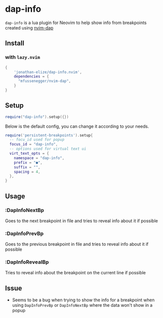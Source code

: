 # dap-info

`dap-info` is a lua plugin for Neovim to help show info from breakpoints created using [nvim-dap](https://github.com/mfussenegger/nvim-dap)

## Install

### with `lazy.nvim`

```lua
{
    'jonathan-elize/dap-info.nvim',
    dependencies = {
      "mfussenegger/nvim-dap",
    }
}
```

## Setup

```lua
require("dap-info").setup({})
```

Below is the default config, you can change it according to your needs.

```lua
require('persistent-breakpoints').setup{
  -- focu_id used for popup
  focus_id = "dap-info",
  -- options used for virtual text ui
  virt_text_opts = {
    namespace = "dap-info",
    prefix = "●",
    suffix = "",
    spacing = 4,
  },
}
```

## Usage

### **:DapInfoNextBp**

Goes to the next breakpoint in file and tries to reveal info about it if possible

### **:DapInfoPrevBp**

Goes to the previous breakpoint in file and tries to reveal info about it if possible

### **:DapInfoRevealBp**

Tries to reveal info about the breakpoint on the current line if possible

## Issue

- Seems to be a bug when trying to show the info for a breakpoint when using `DapInfoPrevBp` or `DapInfoNextBp` where the data won't show in a popup
